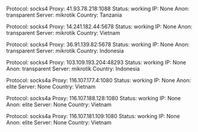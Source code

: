 Protocol: socks4
Proxy: 41.93.78.218:1088
Status: working
IP: None
Anon: transparent
Server: mikrotik
Country: Tanzania

Protocol: socks4
Proxy: 14.241.182.44:5678
Status: working
IP: None
Anon: transparent
Server: mikrotik
Country: Vietnam

Protocol: socks4
Proxy: 36.91.139.82:5678
Status: working
IP: None
Anon: transparent
Server: mikrotik
Country: Indonesia

Protocol: socks4
Proxy: 103.109.193.204:48293
Status: working
IP: None
Anon: transparent
Server: mikrotik
Country: Indonesia

Protocol: socks4a
Proxy: 116.107.177.4:1080
Status: working
IP: None
Anon: elite
Server: None
Country: Vietnam

Protocol: socks4a
Proxy: 116.107.188.128:1080
Status: working
IP: None
Anon: elite
Server: None
Country: Vietnam

Protocol: socks4a
Proxy: 116.107.181.109:1080
Status: working
IP: None
Anon: elite
Server: None
Country: Vietnam


